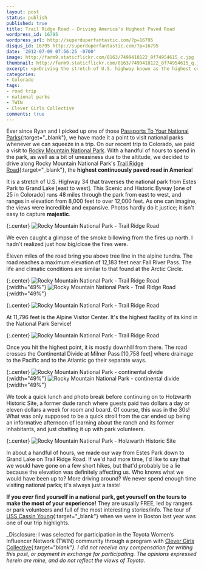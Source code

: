 ```yaml
---
layout: post
status: publish
published: true
title: Trail Ridge Road - Driving America's Highest Paved Road
wordpress_id: 16795
wordpress_url: http://superduperfantastic.com/?p=16795
disqus_id: 16795 http://superduperfantastic.com/?p=16795
date: '2012-07-09 07:56:25 -0700'
image: http://farm9.staticflickr.com/8163/7499418122_8f74954615_c.jpg
thumbnail: http://farm9.staticflickr.com/8163/7499418122_8f74954615_q.jpg
excerpt: <p>Driving the stretch of U.S. highway known as the highest continuously paved road in America - Trail Ridge Road in Colorado.</p>
categories:
- Colorado
tags:
- road trip
- national parks
- TWIN
- Clever Girls Collective
comments: true
---
```

Ever since Ryan and I picked up one of those [Passports To Your National Parks](http://www.eparks.com/store/product/22515/*Passport%C2%AE-To-Your-National-Parks*/){:target="_blank"}, we have made it a point to visit national parks whenever we can squeeze in a trip. On our recent trip to Colorado, we paid a visit to [Rocky Mountain National Park](http://www.nps.gov/romo/index.htm). With a handful of hours to spend in the park, as well as a bit of uneasiness due to the altitude, we decided to drive along Rocky Mountain National Park's [Trail Ridge Road](http://www.nps.gov/romo/planyourvisit/trail_ridge_road.htm "Rocky Mountain National Park - Trail Ridge Road"){:target="_blank"}, the **highest continuously paved road in America**!

It is a stretch of U.S. Highway 34 that traverses the national park from Estes Park to Grand Lake [east to west]. This Scenic and Historic Byway [one of 25 in Colorado] runs 48 miles through the park from east to west, and ranges in elevation from 8,000 feet to over 12,000 feet. As one can imagine, the views were incredible and expansive. Photos hardly do it justice; it isn't easy to capture **majestic**.

{:.center}
![Rocky Mountain National Park - Trail Ridge Road](http://farm9.staticflickr.com/8163/7499418122_8f74954615_b.jpg)

We even caught a glimpse of the smoke billowing from the fires up north. I hadn't realized just how big/close the fires were.

Eleven miles of the road bring you above tree line in the alpine tundra. The road reaches a maximum elevation of 12,183 feet near Fall River Pass. The life and climatic conditions are similar to that found at the Arctic Circle.

{:.center}
![Rocky Mountain National Park - Trail Ridge Road](http://farm9.staticflickr.com/8014/7499425124_4373abd1ef.jpg){:width="49%"} ![Rocky Mountain National Park - Trail Ridge Road](http://farm9.staticflickr.com/8291/7499428800_de37c237a8.jpg){:width="49%"}

{:.center}
![Rocky Mountain National Park - Trail Ridge Road](http://farm9.staticflickr.com/8016/7499424426_20bdbfb28d_b.jpg)

At 11,796 feet is the Alpine Visitor Center. It's the highest facility of its kind in the National Park Service!

{:.center}
![Rocky Mountain National Park - Trail Ridge Road](http://farm8.staticflickr.com/7278/7499433202_6cc884354a_b.jpg)

Once you hit the highest point, it is mostly downhill from there. The road crosses the Continental Divide at Milner Pass [10,758 feet] where drainage to the Pacific and to the Atlantic go their separate ways.

{:.center}
![Rocky Mountain National Park - continental divide](http://farm9.staticflickr.com/8148/7499438916_255fb70a8c.jpg){:width="49%"} ![Rocky Mountain National Park - continental divide](http://farm9.staticflickr.com/8028/7499445176_62ed1e2533.jpg){:width="49%"}

We took a quick lunch and photo break before continuing on to Holzwarth Historic Site, a former dude ranch where guests paid two dollars a day or eleven dollars a week for room and board. Of course, this was in the 30s! What was only supposed to be a quick stroll from the car ended up being an informative afternoon of learning about the ranch and its former inhabitants, and just chatting it up with park volunteers.

{:.center}
![Rocky Mountain National Park - Holzwarth Historic Site](http://farm9.staticflickr.com/8291/7499355756_e9ab1a1635_b.jpg)

In about a handful of hours, we made our way from Estes Park down to Grand Lake on Trail Ridge Road. If we'd had more time, I'd like to say that we would have gone on a few short hikes, but that'd probably be a lie because the elevation was definitely affecting us. Who knows what we would have been up to? More driving around? We never spend enough time visiting national parks; it's always just a taste!

**If you _ever_ find yourself in a national park, get yourself on the tours to make the most of your experience!** They are usually FREE, led by rangers or park volunteers and full of the most interesting stories/info. The tour of [USS Cassin Young](http://superduperfantastic.com/boston-2011-uss-cassin-young/12528/ "Boston 2011 – USS Cassin Young"){:target="_blank"} when we were in Boston last year was one of our trip highlights.

_Disclosure: I was selected for participation in the Toyota Women’s Influencer Network (TWIN) community through a program with [Clever Girls Collective](http://www.clevergirlscollective.com/ "Clever Girls Collective"){:target="_blank"}. I did not receive any compensation for writing this post, or payment in exchange for participating. The opinions expressed herein are mine, and do not reflect the views of Toyota._
